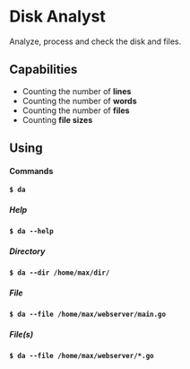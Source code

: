 # Disk Analyst

Analyze, process and check the disk and files.

## Capabilities

- Counting the number of **lines**
- Counting the number of **words**
- Counting the number of **files**
- Counting **file sizes**

## Using

#### Commands

**```$ da```**

##### Help

**```$ da --help```**

##### Directory

**```$ da --dir /home/max/dir/```**

##### File

**```$ da --file /home/max/webserver/main.go```**

##### File(s)

**```$ da --file /home/max/webserver/*.go```**


